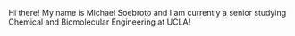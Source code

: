 Hi there! My name is Michael Soebroto and I am currently a senior studying Chemical and Biomolecular Engineering at UCLA!
